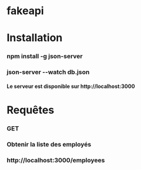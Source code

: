 # fakeapi

# Installation

### npm install -g json-server
### json-server --watch db.json

#### Le serveur est disponible sur http://localhost:3000

# Requêtes

### GET
### Obtenir la liste des employés
### http://localhost:3000/employees
